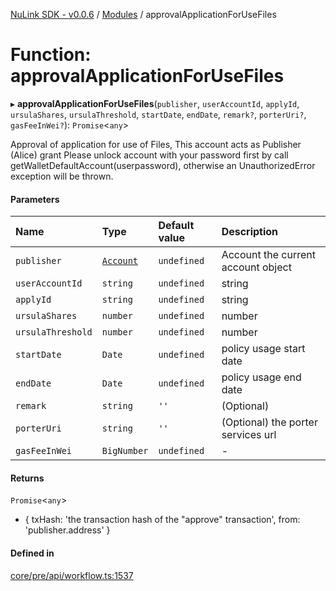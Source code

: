 [NuLink SDK - v0.0.6](../README.md) / [Modules](../modules.md) / approvalApplicationForUseFiles

# Function: approvalApplicationForUseFiles

▸ **approvalApplicationForUseFiles**(`publisher`, `userAccountId`, `applyId`, `ursulaShares`, `ursulaThreshold`, `startDate`, `endDate`, `remark?`, `porterUri?`, `gasFeeInWei?`): `Promise`<`any`\>

Approval of application for use of Files, This account acts as Publisher (Alice) grant
Please unlock account with your password first by call getWalletDefaultAccount(userpassword), otherwise an UnauthorizedError exception will be thrown.

#### Parameters

| Name | Type | Default value | Description |
| :------ | :------ | :------ | :------ |
| `publisher` | [`Account`](../classes/Account.md) | `undefined` | Account the current account object |
| `userAccountId` | `string` | `undefined` | string |
| `applyId` | `string` | `undefined` | string |
| `ursulaShares` | `number` | `undefined` | number |
| `ursulaThreshold` | `number` | `undefined` | number |
| `startDate` | `Date` | `undefined` | policy usage start date |
| `endDate` | `Date` | `undefined` | policy usage end date |
| `remark` | `string` | `''` | (Optional) |
| `porterUri` | `string` | `''` | (Optional) the porter services url |
| `gasFeeInWei` | `BigNumber` | `undefined` | - |

#### Returns

`Promise`<`any`\>

- {
                      txHash: 'the transaction hash of the "approve" transaction',
                      from: 'publisher.address'
                    }

#### Defined in

[core/pre/api/workflow.ts:1537](https://github.com/NuLink-network/nulink-sdk/blob/dec95fc/src/core/pre/api/workflow.ts#L1537)
